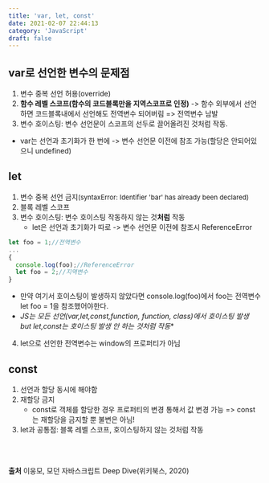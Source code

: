 ```yaml
---
title: 'var, let, const'
date: 2021-02-07 22:44:13
category: 'JavaScript'
draft: false
---
```

## var로 선언한 변수의 문제점
1. 변수 중복 선언 허용(override)
2. **함수 레벨 스코프(함수의 코드블록만을 지역스코프로 인정)** -> 함수 외부에서 선언하면 코드블록내에서 선언해도 전역변수 되어버림 => 전역변수 남발
3. 변수 호이스팅: 변수 선언문이 스코프의 선두로 끌어올려진 것처럼 작동. 
  - var는 선언과 초기화가 한 번에 -> 변수 선언문 이전에 참조 가능(할당은 안되어있으니 undefined)

## let
1. 변수 중복 선언 금지<font size = 2>(syntaxError: Identifier 'bar' has already been declared)</font>
2. 블록 레벨 스코프
3. 변수 호이스팅: 변수 호이스팅 작동하지 않는 것**처럼** 작동 
    - let은 선언과 초기화가 따로 -> 변수 선언문 이전에 참조시 ReferenceError
```js
let foo = 1;//전역변수
...
{
  console.log(foo);//ReferenceError
  let foo = 2;//지역변수
}
```
   - 만약 여기서 호이스팅이 발생하지 않았다면 console.log(foo)에서 foo는 전역변수 let foo = 1을 참조했어야한다.
   - **JS는 모든 선언(var,let,const,function, function*, class)에서 호이스팅 발생 but let,const는 호이스팅 발생 안 하는 것처럼 작동**
4. let으로 선언한 전역변수는 window의 프로퍼티가 아님

## const
1. 선언과 할당 동시에 해야함
2. 재할당 금지
   - const로 객체를 할당한 경우 프로퍼티의 변경 통해서 값 변경 가능 => const는 재할당을 금지할 뿐 불변은 아님!
3. let과 공통점: 블록 레벨 스코프, 호이스팅하지 않는 것처럼 작동

<p>
<br />
<br />
</p>

**출처** 이웅모, 모던 자바스크립트 Deep Dive(위키북스, 2020)